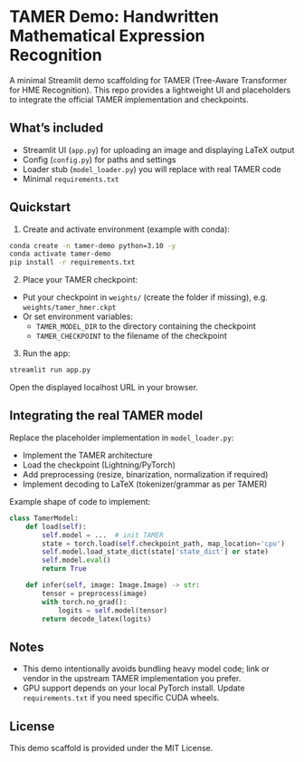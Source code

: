 # TAMER Demo: Handwritten Mathematical Expression Recognition

A minimal Streamlit demo scaffolding for TAMER (Tree-Aware Transformer for HME Recognition). This repo provides a lightweight UI and placeholders to integrate the official TAMER implementation and checkpoints.

## What’s included
- Streamlit UI (`app.py`) for uploading an image and displaying LaTeX output
- Config (`config.py`) for paths and settings
- Loader stub (`model_loader.py`) you will replace with real TAMER code
- Minimal `requirements.txt`

## Quickstart

1) Create and activate environment (example with conda):
```bash
conda create -n tamer-demo python=3.10 -y
conda activate tamer-demo
pip install -r requirements.txt
```

2) Place your TAMER checkpoint:
- Put your checkpoint in `weights/` (create the folder if missing), e.g. `weights/tamer_hmer.ckpt`
- Or set environment variables:
  - `TAMER_MODEL_DIR` to the directory containing the checkpoint
  - `TAMER_CHECKPOINT` to the filename of the checkpoint

3) Run the app:
```bash
streamlit run app.py
```
Open the displayed localhost URL in your browser.

## Integrating the real TAMER model
Replace the placeholder implementation in `model_loader.py`:
- Implement the TAMER architecture
- Load the checkpoint (Lightning/PyTorch)
- Add preprocessing (resize, binarization, normalization if required)
- Implement decoding to LaTeX (tokenizer/grammar as per TAMER)

Example shape of code to implement:
```python
class TamerModel:
    def load(self):
        self.model = ...  # init TAMER
        state = torch.load(self.checkpoint_path, map_location='cpu')
        self.model.load_state_dict(state['state_dict'] or state)
        self.model.eval()
        return True

    def infer(self, image: Image.Image) -> str:
        tensor = preprocess(image)
        with torch.no_grad():
            logits = self.model(tensor)
        return decode_latex(logits)
```

## Notes
- This demo intentionally avoids bundling heavy model code; link or vendor in the upstream TAMER implementation you prefer.
- GPU support depends on your local PyTorch install. Update `requirements.txt` if you need specific CUDA wheels.

## License
This demo scaffold is provided under the MIT License.
